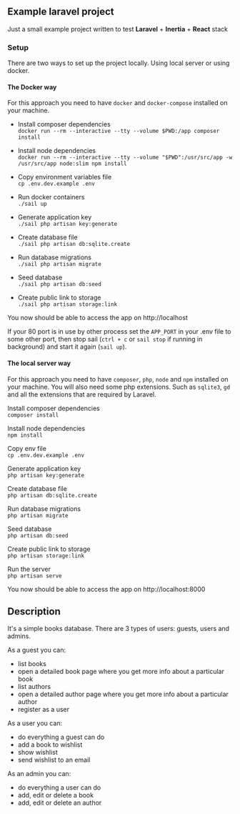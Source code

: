 ## Example laravel project

Just a small example project written to test **Laravel** + **Inertia** + **React** stack

### Setup
There are two ways to set up the project locally. Using local server or using docker.

#### The Docker way
For this approach you need to have `docker` and `docker-compose` installed on your machine. 

- Install composer dependencies  
`docker run --rm --interactive --tty --volume $PWD:/app composer install`
  

- Install node dependencies  
`docker run --rm --interactive --tty --volume "$PWD":/usr/src/app -w /usr/src/app node:slim npm install`


- Copy environment variables file  
`cp .env.dev.example .env`


- Run docker containers  
`./sail up`


- Generate application key  
`./sail php artisan key:generate`


- Create database file  
`./sail php artisan db:sqlite.create`


- Run database migrations  
`./sail php artisan migrate`


- Seed database  
`./sail php artisan db:seed`


- Create public link to storage  
`./sail php artisan storage:link`

You now should be able to access the app on http://localhost

If your 80 port is in use by other process set the `APP_PORT` in your .env file to some other port, 
then stop sail (`ctrl + c` or `sail stop` if running in background) and start it again (`sail up`).

#### The local server way
For this approach you need to have `composer`, `php`, `node` and `npm` installed on your machine.
You will also need some php extensions. Such as `sqlite3`, `gd` and all the extensions that are required by Laravel.

Install composer dependencies  
`composer install`

Install node dependencies  
`npm install`

Copy env file  
`cp .env.dev.example .env`

Generate application key  
`php artisan key:generate`

Create database file  
`php artisan db:sqlite.create`

Run database migrations  
`php artisan migrate`

Seed database  
`php artisan db:seed`

Create public link to storage  
`php artisan storage:link`

Run the server  
`php artisan serve`

You now should be able to access the app on http://localhost:8000

## Description

It's a simple books database. There are 3 types of users: guests, users and admins.

As a guest you can:
- list books
- open a detailed book page where you get more info about
a particular book
- list authors
- open a detailed author page where you get more info about
  a particular author
- register as a user

As a user you can:
- do everything a guest can do
- add a book to wishlist
- show wishlist
- send wishlist to an email

As an admin you can:
- do everything a user can do
- add, edit or delete a book 
- add, edit or delete an author
